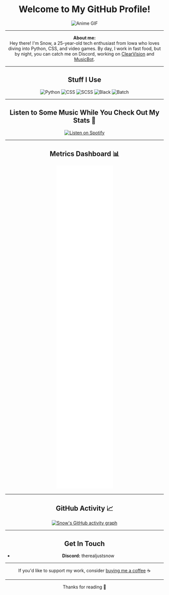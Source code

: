 <div align="center">

  <h1>Welcome to My GitHub Profile!</h1>
  
  <img src="https://media.giphy.com/media/Z3Y0EBcsvZ7bO/giphy.gif" alt="Anime GIF">

  ---

  **About me:**  
  Hey there! I'm Snow, a 25-year-old tech enthusiast from Iowa who loves diving into Python, CSS, and video games. By day, I work in fast food, but by night, you can catch me on Discord, working on [ClearVision](https://github.com/ClearVision/ClearVision-v6) and [MusicBot](https://github.com/Just-Some-Bots/MusicBot).

  ---

  ## Stuff I Use

  <p>
    <img src="https://img.shields.io/badge/Python-3776AB?style=for-the-badge&logo=python&logoColor=white" alt="Python">
    <img src="https://img.shields.io/badge/CSS-1572B6?style=for-the-badge&logo=css3&logoColor=white" alt="CSS">
    <img src="https://img.shields.io/badge/SCSS-CC6699?style=for-the-badge&logo=sass&logoColor=white" alt="SCSS">
    <img src="https://img.shields.io/badge/Black-000000?style=for-the-badge&logo=black&logoColor=white" alt="Black">
    <img src="https://img.shields.io/badge/Batch-4D4D4D?style=for-the-badge&logo=windows&logoColor=white" alt="Batch">
  </p>

  ---

  ## Listen to Some Music While You Check Out My Stats 🎵

  [![Listen on Spotify](https://img.shields.io/badge/Listen%20on%20Spotify-1DB954?style=for-the-badge&logo=spotify&logoColor=white)](https://open.spotify.com/playlist/47r4IpO61ercoZlHnRta6n)

  ---

  ## Metrics Dashboard 📊

  ![Metrics](https://github.com/babyboysnow/babyboysnow/blob/main/github-metrics.svg)

  ---

  ## GitHub Activity 📈

  [![Snow's GitHub activity graph](https://github-readme-activity-graph.vercel.app/graph?username=babyboysnow&theme=github-compact)](https://github.com/ashutosh00710/github-readme-activity-graph)

  ---

  ## Get In Touch

  - **Discord:** therealjustsnow

  ---

  If you'd like to support my work, consider [buying me a coffee](https://buymeacoffee.com/justsnow) ☕

  ---

  <p>Thanks for reading 💜</p>

</div>

